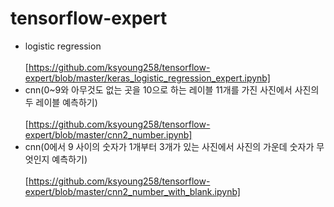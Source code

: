 # tensorflow-expert
- logistic regression<br><br> 
[https://github.com/ksyoung258/tensorflow-expert/blob/master/keras_logistic_regression_expert.ipynb]
- cnn(0~9와 아무것도 없는 곳을 10으로 하는 레이블 11개를 가진 사진에서 사진의 두 레이블 예측하기)<br><br>
[https://github.com/ksyoung258/tensorflow-expert/blob/master/cnn2_number.ipynb]
- cnn(0에서 9 사이의 숫자가 1개부터 3개가 있는 사진에서 사진의 가운데 숫자가 무엇인지 예측하기)<br><br>
[https://github.com/ksyoung258/tensorflow-expert/blob/master/cnn2_number_with_blank.ipynb]
